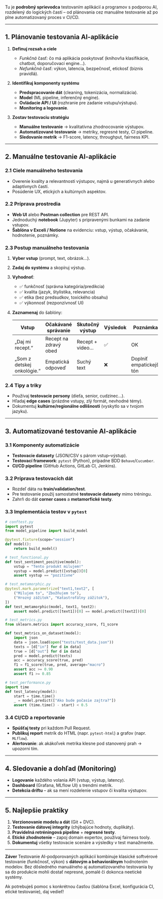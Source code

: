Tu je **podrobný sprievodca** testovaním aplikácií a programov s podporou AI, rozdelený do logických častí – od plánovania cez manuálne testovanie až po plne automatizovaný proces v CI/CD.

---

## 1. Plánovanie testovania AI-aplikácie

1. **Definuj rozsah a ciele**

   * *Funkčná* časť: čo má aplikácia poskytovať (knihovňa klasifikácie, chatbot, doporučovací engine…).
   * *Nefunkčná* časť: výkon, latencia, bezpečnosť, etickosť (biznis pravidlá).

2. **Identifikuj komponenty systému**

   * **Predspracovanie dát** (cleaning, tokenizácia, normalizácia).
   * **Model** (ML pipeline, inferenčný engine).
   * **Ovládacie API / UI** (rozhranie pre zadanie vstupu/výstupu).
   * **Monitoring a logovanie**.

3. **Zostav testovaciu stratégiu**

   * **Manuálne testovanie** → kvalitatívna zhodnocovanie výstupov.
   * **Automatizované testovanie** → metriky, regresné testy, CI pipeline.
   * **Sledovanie metrik** → F1-score, latency, throughput, fairness KPI.

---

## 2. Manuálne testovanie AI-aplikácie

### 2.1 Ciele manuálneho testovania

* Overenie kvality a relevantnosti výstupov, najmä u generatívnych alebo adaptívnych častí.
* Posúdenie UX, etických a kultúrnych aspektov.

### 2.2 Príprava prostredia

* **Web UI** alebo **Postman collection** pre REST API.
* Jednoduchý **notebook** (Jupyter) s pripravenými bunkami na zadanie vstupov.
* **Šablóna v Exceli / Notione** na evidenciu: vstup, výstup, očakávanie, hodnotenie, poznámky.

### 2.3 Postup manuálneho testovania

1. **Vyber vstup** (prompt, text, obrázok…).
2. **Zadaj do systému** a skopíruj výstup.
3. **Vyhodnoť**:

   * ✅ funkčnosť (správna kategória/predikcia)
   * ✅ kvalita (jazyk, štylistika, relevancia)
   * ✅ etika (bez predsudkov, toxického obsahu)
   * ✅ výkonnosť (rezponzívnosť UI)
4. **Zaznamenaj** do šablóny:

   | Vstup                      | Očakávané správanie   | Skutočný výstup | Výsledok | Poznámka                 |
   | -------------------------- | --------------------- | --------------- | -------- | ------------------------ |
   | „Daj mi recept.“           | Recept na zdravý obed | Recept + video… | ✅        | OK                       |
   | „Som z detskej onkológie.“ | Empatická odpoveď     | Suchý text      | ❌        | Doplniť empatickejší tón |

### 2.4 Tipy a triky

* Používaj **testovacie persony** (dieťa, senior, cudzinec…).
* Hľadaj **edge cases** (prázdne vstupy, zlý formát, nevhodné témy).
* Dokumentuj **kultúrne/regionálne odlišnosti** (vyskytlo sa v tvojom jazyku).

---

## 3. Automatizované testovanie AI-aplikácie

### 3.1 Komponenty automatizácie

* **Testovacie datasety** (JSON/CSV s párom vstup–výstup).
* **Testovací framework**: `pytest` (Python), prípadne BDD `Behave`/`Cucumber`.
* **CI/CD pipeline** (GitHub Actions, GitLab CI, Jenkins).

### 3.2 Príprava testovacích dát

* Rozdeľ dáta na **train/validation/test**.
* Pre testovanie použij samostatné **testovacie datasety** mimo tréningu.
* Zahrň do dát **corner cases** a **metamorfické testy**.

### 3.3 Implementácia testov v `pytest`

```python
# conftest.py
import pytest
from model_pipeline import build_model

@pytest.fixture(scope="session")
def model():
    return build_model()

# test_functional.py
def test_sentiment_positive(model):
    vstup = "Tento produkt milujem!"
    vystup = model.predict([vstup])[0]
    assert vystup == "pozitívne"

# test_metamorphic.py
@pytest.mark.parametrize("text1,text2", [
    ("Milujem to", "Zbožňujem to"),
    ("Hrozný zážitok", "Katastrofálny zážitok"),
])
def test_metamorphic(model, text1, text2):
    assert model.predict([text1])[0] == model.predict([text2])[0]

# test_metrics.py
from sklearn.metrics import accuracy_score, f1_score

def test_metrics_on_dataset(model):
    import json
    data = json.load(open("tests/test_data.json"))
    texts = [d["in"] for d in data]
    true = [d["out"] for d in data]
    pred = model.predict(texts)
    acc = accuracy_score(true, pred)
    f1 = f1_score(true, pred, average="macro")
    assert acc >= 0.90
    assert f1 >= 0.85

# test_performance.py
import time
def test_latency(model):
    start = time.time()
    _ = model.predict(["Ako bude počasie zajtra?"])
    assert (time.time() - start) < 0.5
```

### 3.4 CI/CD a reportovanie

* **Spúšťaj testy** pri každom Pull Request.
* **Publikuj report** metrík do HTML (napr. `pytest-html`) a grafov (napr. `MLflow`).
* **Alertovanie**: ak akákoľvek metrika klesne pod stanovený prah → upozorni tím.

---

## 4. Sledovanie a dohľad (Monitoring)

* **Logovanie** každého volania API (vstup, výstup, latency).
* **Dashboard** (Grafana, MLflow UI) s trendmi metrík.
* **Detekcia driftu** – ak sa mení rozdelenie vstupov či kvalita výstupov.

---

## 5. Najlepšie praktiky

1. **Verzionovanie modelu a dát** (Git + DVC).
2. **Testovanie dátovej integrity** (chýbajúce hodnoty, duplikáty).
3. **Pravidelná retréningová pipeline** + **regresné testy**.
4. **Etické zhodnotenie** – zapoj domain expertov, používaj fairness tooly.
5. **Dokumentuj** všetky testovacie scenáre a výsledky v test manažmente.

---

**Záver**
Testovanie AI-podporovaných aplikácií kombinuje klasické softvérové testovanie (funkčnosť, výkon) s **dátovým a behaviorálnym** hodnotením modelov. Bez dôsledného manuálneho aj automatizovaného testovania by sa do produkcie mohli dostať nepresné, pomalé či dokonca neetické systémy.

Ak potrebuješ pomoc s konkrétnou časťou (šablóna Excel, konfigurácia CI, etické testovanie), daj vedieť!
